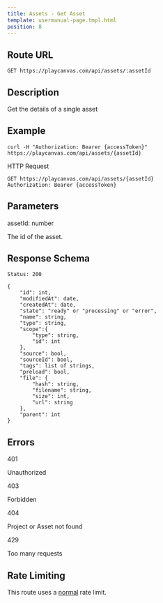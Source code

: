 ```yaml
---
title: Assets - Get Asset
template: usermanual-page.tmpl.html
position: 8
---
```


## Route URL

```none
GET https://playcanvas.com/api/assets/:assetId
```

## Description

Get the details of a single asset

## Example

```none
curl -H "Authorization: Bearer {accessToken}" https://playcanvas.com/api/assets/{assetId}
```

HTTP Request
```
GET https://playcanvas.com/api/assets/{assetId}
Authorization: Bearer {accessToken}
```

## Parameters

<div class="params">
<div class="parameter"><span class="param">assetId: number</span><p>The id of the asset.</p></div>
</div>

## Response Schema

```none
Status: 200
```

```none
{
    "id": int,
    "modifiedAt": date,
    "createdAt": date,
    "state": "ready" or "processing" or "error",
    "name": string,
    "type": string,
    "scope":{
        "type": string,
        "id": int
    },
    "source": bool,
    "sourceId": bool,
    "tags": list of strings,
    "preload": bool,
    "file": {
        "hash": string,
        "filename": string,
        "size": int,
        "url": string
    },
    "parent": int
}
```

## Errors

<div class="params">
<div class="parameter"><span class="param">401</span><p>Unauthorized</p></div>
<div class="parameter"><span class="param">403</span><p>Forbidden</p></div>
<div class="parameter"><span class="param">404</span><p>Project or Asset not found</p></div>
<div class="parameter"><span class="param">429</span><p>Too many requests</p></div>
</div>

## Rate Limiting

This route uses a [normal][1] rate limit.

[1]: /user-manual/api#rate-limiting
